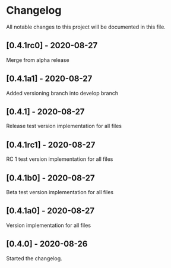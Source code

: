 # Changelog

All notable changes to this project will be documented in this file.

## [0.4.1rc0] - 2020-08-27

Merge from alpha release

## [0.4.1a1] - 2020-08-27

Added versioning branch into develop branch

## [0.4.1] - 2020-08-27

Release test version implementation for all files

## [0.4.1rc1] - 2020-08-27

RC 1 test version implementation for all files

## [0.4.1b0] - 2020-08-27

Beta test version implementation for all files

## [0.4.1a0] - 2020-08-27

Version implementation for all files

## [0.4.0] - 2020-08-26

Started the changelog.